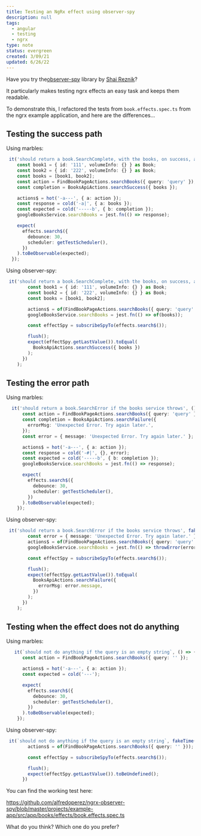```yaml
---
title: Testing an NgRx effect using observer-spy
description: null
tags:
  - angular
  - testing
  - ngrx
type: note
status: evergreen
created: 3/09/21
updated: 6/26/22
---
```


Have you try the[observer-spy](https://github.com/hirezio/observer-spy) library by [Shai Reznik](https://twitter.com/shai_reznik)?

It particularly makes testing ngrx effects an easy task and keeps them readable.

To demonstrate this, I refactored the tests from `book.effects.spec.ts` from the ngrx example application, and here are the differences...

## Testing the success path

Using marbles:

```typescript
 it('should return a book.SearchComplete, with the books, on success, after the de-bounce', () => {
    const book1 = { id: '111', volumeInfo: {} } as Book;
    const book2 = { id: '222', volumeInfo: {} } as Book;
    const books = [book1, book2];
    const action = FindBookPageActions.searchBooks({ query: 'query' });
    const completion = BooksApiActions.searchSuccess({ books });

    actions$ = hot('-a---', { a: action });
    const response = cold('-a|', { a: books });
    const expected = cold('-----b', { b: completion });
    googleBooksService.searchBooks = jest.fn(() => response);

    expect(
      effects.search$({
        debounce: 30,
        scheduler: getTestScheduler(),
      })
    ).toBeObservable(expected);
  });
```

Using observer-spy:

```typescript
 it('should return a book.SearchComplete, with the books, on success, after the de-bounce', fakeTime((flush) => {
        const book1 = { id: '111', volumeInfo: {} } as Book;
        const book2 = { id: '222', volumeInfo: {} } as Book;
        const books = [book1, book2];

        actions$ = of(FindBookPageActions.searchBooks({ query: 'query' }));
        googleBooksService.searchBooks = jest.fn(() => of(books));

        const effectSpy = subscribeSpyTo(effects.search$());

        flush();
        expect(effectSpy.getLastValue()).toEqual(
          BooksApiActions.searchSuccess({ books })
        );
      })
    );
```

## Testing the error path

Using marbles:

```typescript
  it('should return a book.SearchError if the books service throws', () => {
      const action = FindBookPageActions.searchBooks({ query: 'query' });
      const completion = BooksApiActions.searchFailure({
        errorMsg: 'Unexpected Error. Try again later.',
      });
      const error = { message: 'Unexpected Error. Try again later.' };

      actions$ = hot('-a---', { a: action });
      const response = cold('-#|', {}, error);
      const expected = cold('-----b', { b: completion });
      googleBooksService.searchBooks = jest.fn(() => response);

      expect(
        effects.search$({
          debounce: 30,
          scheduler: getTestScheduler(),
        })
      ).toBeObservable(expected);
    });
```

Using observer-spy:

```typescript
 it('should return a book.SearchError if the books service throws', fakeTime((flush) => {
        const error = { message: 'Unexpected Error. Try again later.' };
        actions$ = of(FindBookPageActions.searchBooks({ query: 'query' }));
        googleBooksService.searchBooks = jest.fn(() => throwError(error));

        const effectSpy = subscribeSpyTo(effects.search$());

        flush();
        expect(effectSpy.getLastValue()).toEqual(
          BooksApiActions.searchFailure({
            errorMsg: error.message,
          })
        );
      })
    );
```

## Testing when the effect does not do anything

Using marbles:

```typescript
   it(`should not do anything if the query is an empty string`, () => {
      const action = FindBookPageActions.searchBooks({ query: '' });

      actions$ = hot('-a---', { a: action });
      const expected = cold('---');

      expect(
        effects.search$({
          debounce: 30,
          scheduler: getTestScheduler(),
        })
      ).toBeObservable(expected);
    });
```

Using observer-spy:

```typescript
 it(`should not do anything if the query is an empty string`, fakeTime((flush) => {
        actions$ = of(FindBookPageActions.searchBooks({ query: '' }));

        const effectSpy = subscribeSpyTo(effects.search$());

        flush();
        expect(effectSpy.getLastValue()).toBeUndefined();
      })
```

You can find the working test here:

<https://github.com/alfredoperez/ngrx-observer-spy/blob/master/projects/example-app/src/app/books/effects/book.effects.spec.ts>

What do you think? Which one do you prefer?
